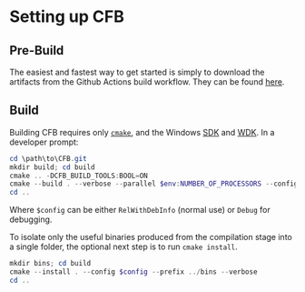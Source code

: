 # Setting up CFB

## Pre-Build

The easiest and fastest way to get started is simply to download the artifacts from the Github Actions build workflow. They can be found [here](https://github.com/hugsy/CFB/actions/workflows/build.yml).

## Build

Building CFB requires only [`cmake`](), and the Windows [SDK]() and [WDK](). In a developer prompt:

```powershell
cd \path\to\CFB.git
mkdir build; cd build
cmake .. -DCFB_BUILD_TOOLS:BOOL=ON
cmake --build . --verbose --parallel $env:NUMBER_OF_PROCESSORS --config $config
cd ..
```

Where `$config` can be either `RelWithDebInfo` (normal use) or `Debug` for debugging.

To isolate only the useful binaries produced from the compilation stage into a single folder, the optional next step is to run `cmake install`.

```powershell
mkdir bins; cd build
cmake --install . --config $config --prefix ../bins --verbose
cd ..
```
